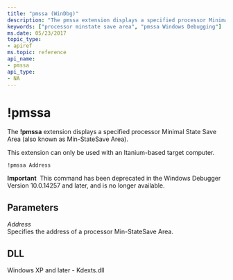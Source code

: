 ```yaml
---
title: "pmssa (WinDbg)"
description: "The pmssa extension displays a specified processor Minimal State Save Area (also known as Min-StateSave Area)."
keywords: ["processor minstate save area", "pmssa Windows Debugging"]
ms.date: 05/23/2017
topic_type:
- apiref
ms.topic: reference
api_name:
- pmssa
api_type:
- NA
---
```


# !pmssa


The **!pmssa** extension displays a specified processor Minimal State Save Area (also known as Min-StateSave Area).

This extension can only be used with an Itanium-based target computer.

```dbgcmd
!pmssa Address
```

**Important**  This command has been deprecated in the Windows Debugger Version 10.0.14257 and later, and is no longer available.

 

## Parameters


<span id="_______Address______"></span><span id="_______address______"></span><span id="_______ADDRESS______"></span> *Address*   
Specifies the address of a processor Min-StateSave Area.

## DLL

Windows XP and later - Kdexts.dll

 

 

 






